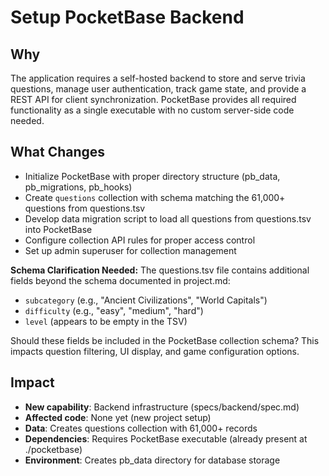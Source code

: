 # Setup PocketBase Backend

## Why
The application requires a self-hosted backend to store and serve trivia questions, manage user authentication, track game state, and provide a REST API for client synchronization. PocketBase provides all required functionality as a single executable with no custom server-side code needed.

## What Changes
- Initialize PocketBase with proper directory structure (pb_data, pb_migrations, pb_hooks)
- Create `questions` collection with schema matching the 61,000+ questions from questions.tsv
- Develop data migration script to load all questions from questions.tsv into PocketBase
- Configure collection API rules for proper access control
- Set up admin superuser for collection management

**Schema Clarification Needed:**
The questions.tsv file contains additional fields beyond the schema documented in project.md:
- `subcategory` (e.g., "Ancient Civilizations", "World Capitals")
- `difficulty` (e.g., "easy", "medium", "hard")
- `level` (appears to be empty in the TSV)

Should these fields be included in the PocketBase collection schema? This impacts question filtering, UI display, and game configuration options.

## Impact
- **New capability**: Backend infrastructure (specs/backend/spec.md)
- **Affected code**: None yet (new project setup)
- **Data**: Creates questions collection with 61,000+ records
- **Dependencies**: Requires PocketBase executable (already present at ./pocketbase)
- **Environment**: Creates pb_data directory for database storage
